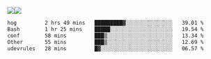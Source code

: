 <div style="display: flex; flex-direction: row;">
<img style="height: auto; width: auto;" class="img" src="https://raw.githubusercontent.com/blazepp/github-stats/master/generated/overview.svg#gh-dark-mode-only" />
<img style="height: auto; width: auto;" class="img" src="https://raw.githubusercontent.com/blazepp/github-stats/master/generated/languages.svg#gh-dark-mode-only" />
</div>

<div style="display: flex; flex-direction: row;">
<!--START_SECTION:waka-->

```txt
hog         2 hrs 49 mins   █████████▓░░░░░░░░░░░░░░░   39.01 %
Bash        1 hr 25 mins    █████░░░░░░░░░░░░░░░░░░░░   19.54 %
conf        58 mins         ███▒░░░░░░░░░░░░░░░░░░░░░   13.34 %
Other       55 mins         ███▒░░░░░░░░░░░░░░░░░░░░░   12.69 %
udevrules   28 mins         █▓░░░░░░░░░░░░░░░░░░░░░░░   06.57 %
```

<!--END_SECTION:waka-->
</div>
